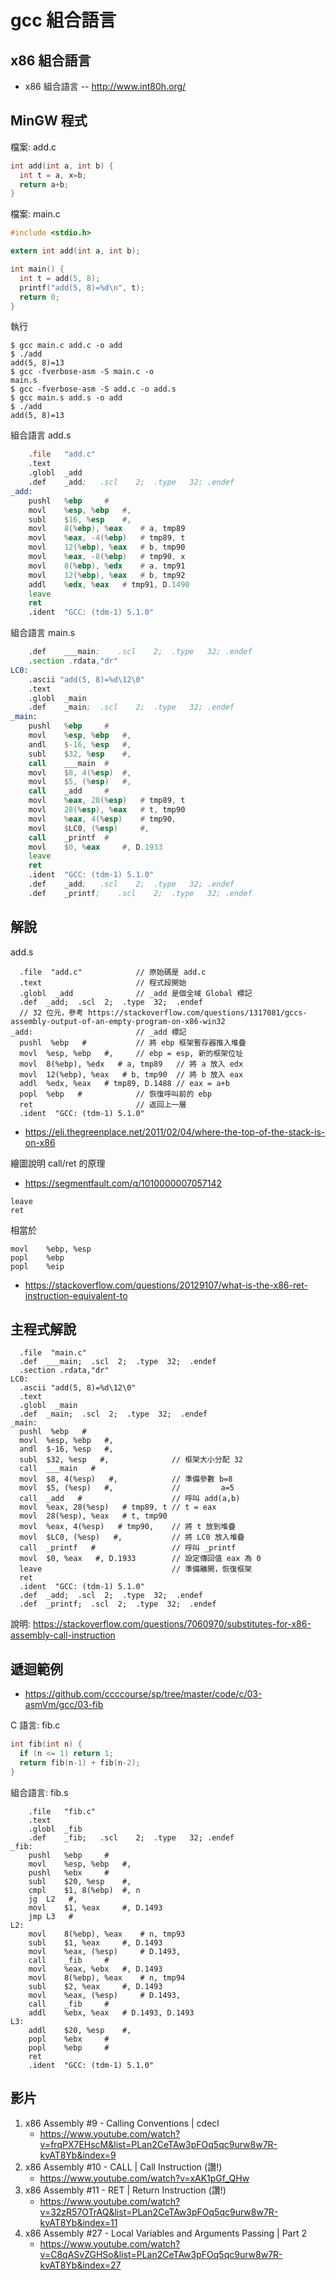 # gcc 組合語言

## x86 組合語言

* x86 組合語言 -- http://www.int80h.org/

## MinGW 程式

檔案: add.c 

```c
int add(int a, int b) {
  int t = a, x=b;
  return a+b;
}
```

檔案: main.c

```c
#include <stdio.h>

extern int add(int a, int b);

int main() {
  int t = add(5, 8);
  printf("add(5, 8)=%d\n", t);
  return 0;
}
```

執行

```
$ gcc main.c add.c -o add        
$ ./add
add(5, 8)=13
$ gcc -fverbose-asm -S main.c -o 
main.s
$ gcc -fverbose-asm -S add.c -o add.s
$ gcc main.s add.s -o add        
$ ./add
add(5, 8)=13
```

組合語言 add.s

```asm
	.file	"add.c"
	.text
	.globl	_add
	.def	_add;	.scl	2;	.type	32;	.endef
_add:
	pushl	%ebp	 #
	movl	%esp, %ebp	 #,
	subl	$16, %esp	 #,
	movl	8(%ebp), %eax	 # a, tmp89
	movl	%eax, -4(%ebp)	 # tmp89, t
	movl	12(%ebp), %eax	 # b, tmp90
	movl	%eax, -8(%ebp)	 # tmp90, x
	movl	8(%ebp), %edx	 # a, tmp91
	movl	12(%ebp), %eax	 # b, tmp92
	addl	%edx, %eax	 # tmp91, D.1490
	leave
	ret
	.ident	"GCC: (tdm-1) 5.1.0"

```

組合語言 main.s

```asm
	.def	___main;	.scl	2;	.type	32;	.endef
	.section .rdata,"dr"
LC0:
	.ascii "add(5, 8)=%d\12\0"
	.text
	.globl	_main
	.def	_main;	.scl	2;	.type	32;	.endef
_main:
	pushl	%ebp	 #
	movl	%esp, %ebp	 #,
	andl	$-16, %esp	 #,
	subl	$32, %esp	 #,
	call	___main	 #
	movl	$8, 4(%esp)	 #,
	movl	$5, (%esp)	 #,
	call	_add	 #
	movl	%eax, 28(%esp)	 # tmp89, t
	movl	28(%esp), %eax	 # t, tmp90
	movl	%eax, 4(%esp)	 # tmp90,
	movl	$LC0, (%esp)	 #,
	call	_printf	 #
	movl	$0, %eax	 #, D.1933
	leave
	ret
	.ident	"GCC: (tdm-1) 5.1.0"
	.def	_add;	.scl	2;	.type	32;	.endef
	.def	_printf;	.scl	2;	.type	32;	.endef

```


## 解說

add.s

```
  .file  "add.c"            // 原始碼是 add.c
  .text                     // 程式段開始
  .globl  _add              // _add 是個全域 Global 標記
  .def  _add;  .scl  2;  .type  32;  .endef
  // 32 位元，參考 https://stackoverflow.com/questions/1317081/gccs-assembly-output-of-an-empty-program-on-x86-win32
_add:                       // _add 標記
  pushl  %ebp   #           // 將 ebp 框架暫存器推入堆疊
  movl  %esp, %ebp   #,     // ebp = esp, 新的框架位址 
  movl  8(%ebp), %edx   # a, tmp89   // 將 a 放入 edx
  movl  12(%ebp), %eax   # b, tmp90  // 將 b 放入 eax
  addl  %edx, %eax   # tmp89, D.1488 // eax = a+b
  popl  %ebp   #            // 恢復呼叫前的 ebp
  ret                       // 返回上一層
  .ident  "GCC: (tdm-1) 5.1.0"
```

* https://eli.thegreenplace.net/2011/02/04/where-the-top-of-the-stack-is-on-x86

繪圖說明 call/ret 的原理

* https://segmentfault.com/q/1010000007057142

```
leave
ret
```

相當於

```
movl    %ebp, %esp
popl    %ebp
popl    %eip
```

* https://stackoverflow.com/questions/20129107/what-is-the-x86-ret-instruction-equivalent-to


## 主程式解說

```
  .file  "main.c"
  .def  ___main;  .scl  2;  .type  32;  .endef
  .section .rdata,"dr"
LC0:
  .ascii "add(5, 8)=%d\12\0"
  .text
  .globl  _main
  .def  _main;  .scl  2;  .type  32;  .endef
_main:
  pushl  %ebp   #
  movl  %esp, %ebp   #,
  andl  $-16, %esp   #,
  subl  $32, %esp   #,              // 框架大小分配 32
  call  ___main   #
  movl  $8, 4(%esp)   #,            // 準備參數 b=8
  movl  $5, (%esp)   #,             //         a=5
  call  _add   #                    // 呼叫 add(a,b)
  movl  %eax, 28(%esp)   # tmp89, t // t = eax
  movl  28(%esp), %eax   # t, tmp90
  movl  %eax, 4(%esp)   # tmp90,    // 將 t 放到堆疊
  movl  $LC0, (%esp)   #,           // 將 LC0 放入堆疊
  call  _printf   #                 // 呼叫 _printf
  movl  $0, %eax   #, D.1933        // 設定傳回值 eax 為 0
  leave                             // 準備離開，恢復框架
  ret
  .ident  "GCC: (tdm-1) 5.1.0"
  .def  _add;  .scl  2;  .type  32;  .endef
  .def  _printf;  .scl  2;  .type  32;  .endef
```

說明: https://stackoverflow.com/questions/7060970/substitutes-for-x86-assembly-call-instruction



## 遞迴範例

* https://github.com/ccccourse/sp/tree/master/code/c/03-asmVm/gcc/03-fib

C 語言: fib.c

```c
int fib(int n) {
  if (n <= 1) return 1;
  return fib(n-1) + fib(n-2);
}

```

組合語言:  fib.s

```
	.file	"fib.c"
	.text
	.globl	_fib
	.def	_fib;	.scl	2;	.type	32;	.endef
_fib:
	pushl	%ebp	 #
	movl	%esp, %ebp	 #,
	pushl	%ebx	 #
	subl	$20, %esp	 #,
	cmpl	$1, 8(%ebp)	 #, n
	jg	L2	 #,
	movl	$1, %eax	 #, D.1493
	jmp	L3	 #
L2:
	movl	8(%ebp), %eax	 # n, tmp93
	subl	$1, %eax	 #, D.1493
	movl	%eax, (%esp)	 # D.1493,
	call	_fib	 #
	movl	%eax, %ebx	 #, D.1493
	movl	8(%ebp), %eax	 # n, tmp94
	subl	$2, %eax	 #, D.1493
	movl	%eax, (%esp)	 # D.1493,
	call	_fib	 #
	addl	%ebx, %eax	 # D.1493, D.1493
L3:
	addl	$20, %esp	 #,
	popl	%ebx	 #
	popl	%ebp	 #
	ret
	.ident	"GCC: (tdm-1) 5.1.0"

```

## 影片 

1. x86 Assembly #9 - Calling Conventions | cdecl
    * https://www.youtube.com/watch?v=frqPX7EHscM&list=PLan2CeTAw3pFOq5qc9urw8w7R-kvAT8Yb&index=9
2. x86 Assembly #10 - CALL | Call Instruction (讚!)
    * https://www.youtube.com/watch?v=xAK1pGf_QHw
3. x86 Assembly #11 - RET | Return Instruction (讚!)
    * https://www.youtube.com/watch?v=32zR57OTrAQ&list=PLan2CeTAw3pFOq5qc9urw8w7R-kvAT8Yb&index=11
4. x86 Assembly #27 - Local Variables and Arguments Passing | Part 2
    * https://www.youtube.com/watch?v=C8qASvZGHSo&list=PLan2CeTAw3pFOq5qc9urw8w7R-kvAT8Yb&index=27
